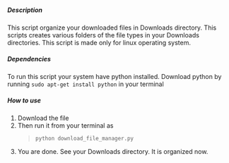 ##### Description
This script organize your downloaded files in Downloads directory. This scripts creates various folders of the file types in your Downloads directories.
This script is made only for linux operating system.
##### Dependencies
To run this script your system have python installed.
Download python by running `sudo apt-get install python` in your terminal
##### How to use  
1. Download the file
2. Then run it from your terminal as
    >`python download_file_manager.py`
3. You are done. See your Downloads directory. It is organized now.